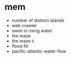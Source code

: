 # mem

- number of distinct islands
- web crawler
- swim in rising water
- the maze
- the maze ii
- flood fill
- pacific-atlantic-water-flow
